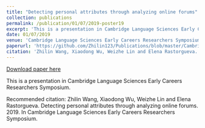 ```yaml
---
title: "Detecting personal attributes through analyzing online forums"
collection: publications
permalink: /publication/01/07/2019-poster19
excerpt: 'This is a presentation in Cambridge Language Sciences Early Careers Researchers Symposium.'
date: 01/07/2019
venue: 'Cambridge Language Sciences Early Careers Researchers Symposium'
paperurl: 'https://github.com/Zhilin123/Publications/blob/master/Cambridge%20Language%20Sciences%20ECR.pdf'
citation: 'Zhilin Wang, Xiaodong Wu, Weizhe Lin and Elena Rastorgueva. Detecting personal attributes through analyzing online forums. 2019. In Cambridge Language Sciences Early Careers Researchers Symposium.'
---
```


<a href='https://github.com/Zhilin123/Publications/blob/master/Cambridge%20Language%20Sciences%20ECR.pdf'>Download paper here</a>

This is a presentation in Cambridge Language Sciences Early Careers Researchers Symposium.

Recommended citation: Zhilin Wang, Xiaodong Wu, Weizhe Lin and Elena Rastorgueva. Detecting personal attributes through analyzing online forums. 2019. In Cambridge Language Sciences Early Careers Researchers Symposium.